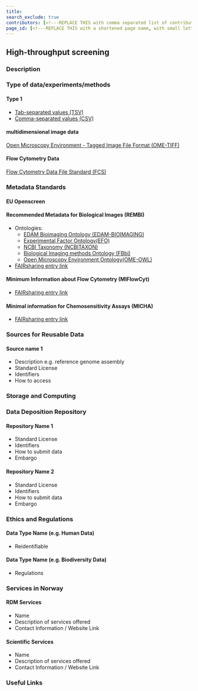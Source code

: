 ```yaml
---
title: 
search_exclude: true
contributors: [<!---REPLACE THIS with comma separated list of contributors--->]
page_id: [<!---REPLACE THIS with a shortened page name, with small letters and spaces, or an acronym in capital and small letters--->]
---
```


## High-throughput screening

### Description


### Type of data/experiments/methods
#### Type 1
- [Tab-separated values (TSV)](https://fairsharing.org/bsg-s001547)
- [Comma-separated values (CSV)](https://fairsharing.org/bsg-s001546)

#### multidimensional image data
[Open Microscopy Environment - Tagged Image File Format (OME-TIFF)](https://fairsharing.org/bsg-s000537)

#### Flow Cytometry Data
[Flow Cytometry Data File Standard (FCS)](https://fairsharing.org/bsg-s000565)

### Metadata Standards
#### EU Openscreen

#### Recommended Metadata for Biological Images (REMBI)
- Ontologies:
  - [EDAM Bioimaging Ontology (EDAM-BIOIMAGING)](https://doi.org/10.25504/FAIRsharing.g593w1)
  - [Experimental Factor Ontology(EFO)](https://doi.org/10.25504/FAIRsharing.1gr4tz)
  - [NCBI Taxonomy (NCBITAXON)](https://doi.org/10.25504/FAIRsharing.fj07xj)
  - [Biological Imaging methods Ontology (FBbi)](https://doi.org/10.25504/FAIRsharing.ny3z9j)
  - [Open Microscopy Environment Ontology(OME-OWL)](https://fairsharing.org/350)
- [FAIRsharing entry link](https://fairsharing.org/bsg-s001615)

#### Minimum Information about Flow Cytometry (MIFlowCyt)
- [FAIRsharing entry link](https://doi.org/10.25504/FAIRsharing.kcnjj2)

#### Minimal information for Chemosensitivity Assays (MICHA)
- [FAIRsharing entry link](https://fairsharing.org/1435)

### Sources for Reusable Data
#### Source name 1 
- Description e.g. reference genome assembly
- Standard License
- Identifiers
- How to access

### Storage and Computing
<!--Add information about e.g. NeLS-->

### Data Deposition Repository

#### Repository Name 1
- Standard License
- Identifiers
- How to submit data
- Embargo

#### Repository Name 2
- Standard License
- Identifiers
- How to submit data
- Embargo

### Ethics and Regulations
<!--Add information about laws and policies in Norway for relevant data types-->
#### Data Type Name (e.g. Human Data) 
- Reidentifiable

#### Data Type Name (e.g. Biodiversity Data) 
- Regulations

### Services in Norway
<!--Add one line description-->
#### RDM Services
- Name
- Description of services offered
- Contact Information / Website Link

#### Scientific Services
- Name
- Description of services offered
- Contact Information / Website Link

### Useful Links
<!--Add a list of relevant external/global tools-->

